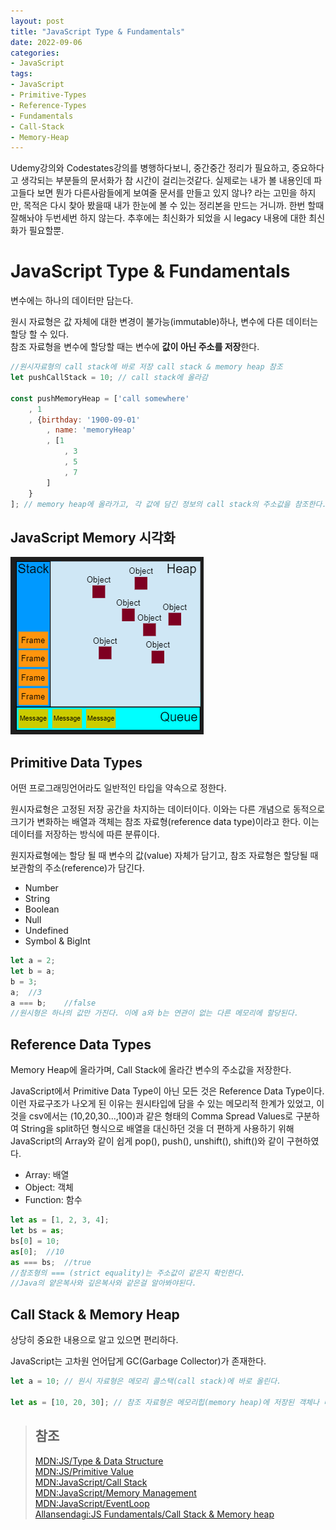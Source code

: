 ```yaml
---
layout: post
title: "JavaScript Type & Fundamentals"
date: 2022-09-06
categories:
- JavaScript
tags:
- JavaScript
- Primitive-Types
- Reference-Types
- Fundamentals
- Call-Stack
- Memory-Heap
---
```


Udemy강의와 Codestates강의를 병행하다보니, 중간중간 정리가 필요하고, 중요하다고 생각되는 부분들의 문서화가 참 시간이 걸리는것같다. 실제로는 내가 볼 내용인데 파고들다 보면 뭔가 다른사람들에게 보여줄 문서를 만들고 있지 않나? 라는 고민을 하지만, 목적은 다시 찾아 봤을때 내가 한눈에 볼 수 있는 정리본을 만드는 거니까. 한번 할때 잘해놔야 두번세번 하지 않는다. 추후에는 최신화가 되었을 시 legacy 내용에 대한 최신화가 필요할뿐.

# JavaScript Type & Fundamentals

변수에는 하나의 데이터만 담는다.

원시 자료형은 값 자체에 대한 변경이 불가능(immutable)하나, 변수에 다른 데이터는 할당 할 수 있다.   
참조 자료형을 변수에 할당할 때는 변수에 **값이 아닌 주소를 저장**한다. 

```javascript
//원시자료형의 call stack에 바로 저장 call stack & memory heap 참조
let pushCallStack = 10; // call stack에 올라감

const pushMemoryHeap = ['call somewhere'
    , 1
    , {birthday: '1900-09-01'
        , name: 'memoryHeap'
        , [1
            , 3
            , 5
            , 7
        ]
    }
]; // memory heap에 올라가고, 각 값에 담긴 정보의 call stack의 주소값을 참조한다.
```

## JavaScript Memory 시각화

![출처 : MDN](/assets/img/220906-js-memory.png)

## Primitive Data Types

어떤 프로그래밍언어라도 일반적인 타입을 약속으로 정한다.

원시자료형은 고정된 저장 공간을 차지하는 데이터이다. 이와는 다른 개념으로 동적으로 크기가 변화하는 배열과 객체는 참조 자료형(reference data type)이라고 한다. 이는 데이터를 저장하는 방식에 따른 분류이다.

원지자료형에는 할당 될 때 변수의 값(value) 자체가 담기고, 참조 자료형은 할당될 때 보관함의 주소(reference)가 담긴다.

- Number
- String
- Boolean
- Null
- Undefined
- Symbol & BigInt

```javascript
let a = 2;
let b = a;
b = 3;
a;  //3
a === b;    //false
//원시형은 하나의 값만 가진다. 이에 a와 b는 연관이 없는 다른 메모리에 할당된다.
```

## Reference Data Types

Memory Heap에 올라가며, Call Stack에 올라간 변수의 주소값을 저장한다.

JavaScript에서 Primitive Data Type이 아닌 모든 것은 Reference Data Type이다.   이런 자료구조가 나오게 된 이유는 원시타입에 담을 수 있는 메모리적 한계가 있었고, 이것을 csv에서는 (10,20,30...,100)과 같은 형태의 Comma Spread Values로 구분하여 String을 split하던 형식으로 배열을 대신하던 것을 더 편하게 사용하기 위해 JavaScript의 Array와 같이 쉽게 pop(), push(), unshift(), shift()와 같이 구현하였다.

- Array: 배열
- Object: 객체
- Function: 함수

```javascript
let as = [1, 2, 3, 4];
let bs = as;
bs[0] = 10;
as[0];  //10
as === bs;  //true
//참조형의 === (strict equality)는 주소값이 같은지 확인한다.
//Java의 얕은복사와 깊은복사와 같은걸 알아봐야된다.
```

## Call Stack & Memory Heap

상당히 중요한 내용으로 알고 있으면 편리하다.

JavaScript는 고차원 언어답게 GC(Garbage Collector)가 존재한다. 

```javascript
let a = 10; // 원시 자료형은 메모리 콜스택(call stack)에 바로 올린다.

let as = [10, 20, 30]; // 참조 자료형은 메모리힙(memory heap)에 저장된 객체나 배열이 각 변수의 콜스택에 주소를 참조한다.
```

> ## 참조
> [MDN:JS/Type & Data Structure](https://developer.mozilla.org/ko/docs/Web/JavaScript/Data_structures)   
> [MDN:JS/Primitive Value](https://developer.mozilla.org/ko/docs/Glossary/Primitive)   
> [MDN:JavaScript/Call Stack](https://developer.mozilla.org/ko/docs/Glossary/Call_stack)   
> [MDN:JavaScript/Memory Management](https://developer.mozilla.org/ko/docs/Web/JavaScript/Memory_Management)   
> [MDN:JavaScript/EventLoop](https://developer.mozilla.org/ko/docs/Web/JavaScript/EventLoop)   
> [Allansendagi:JS Fundamentals/Call Stack & Memory heap](https://medium.com/@allansendagi/javascript-fundamentals-call-stack-and-memory-heap-401eb8713204)   